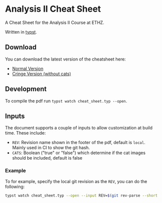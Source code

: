 # Analysis II Cheat Sheet

A Cheat Sheet for the Analysis II Course at ETHZ.

Written in [typst](https://typst.app/docs/).

## Download
You can download the latest version of the cheatsheet here:
- [Normal Version](https://gitlab.dominik-schwaiger.ch/api/v4/projects/9/jobs/artifacts/main/raw/cheat_sheet.pdf?job=build)
- [Cringe Version (without cats)](https://gitlab.dominik-schwaiger.ch/api/v4/projects/9/jobs/artifacts/main/raw/cheat_sheet-no_cats.pdf?job=build)

## Development

To compile the pdf run `typst watch cheat_sheet.typ --open`.

## Inputs

The document supports a couple of inputs to allow customization at build time. These include:

- `REV`: Revision name shown in the footer of the pdf, default is `local`. Mainly used in CI to show the git hash.
- `CATS`: Boolean ("true" or "false") which determine if the cat images should be included, default is false

### Example

To for example, specify the local git revision as the `REV`, you can do the following:

```bash
typst watch cheat_sheet.typ --open --input REV=$(git rev-parse --short HEAD)
```
